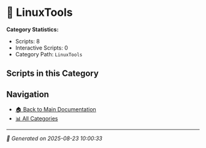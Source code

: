 # 📁 LinuxTools

**Category Statistics:**
- Scripts: 8
- Interactive Scripts: 0
- Category Path: `LinuxTools`

## Scripts in this Category


## Navigation

- [🏠 Back to Main Documentation](README.md)
- [📊 All Categories](README.md#-categories)

---

*📅 Generated on 2025-08-23 10:00:33*
